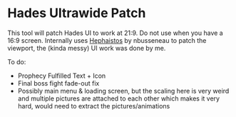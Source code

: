 # Hades Ultrawide Patch
This tool will patch Hades UI to work at 21:9. Do not use when you have a 16:9 screen.
Internally uses [Hephaistos](https://github.com/nbusseneau/hephaistos) by nbusseneau to patch the viewport, the (kinda messy) UI work was done by me.

To do:
- Prophecy Fulfilled Text + Icon
- Final boss fight fade-out fix
- Possibly main menu & loading screen, but the scaling here is very weird and multiple pictures are attached to each other which makes it very hard, would need to extract the pictures/animations
